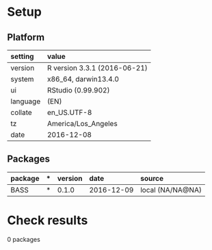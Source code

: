 # Setup

## Platform

|setting  |value                        |
|:--------|:----------------------------|
|version  |R version 3.3.1 (2016-06-21) |
|system   |x86_64, darwin13.4.0         |
|ui       |RStudio (0.99.902)           |
|language |(EN)                         |
|collate  |en_US.UTF-8                  |
|tz       |America/Los_Angeles          |
|date     |2016-12-08                   |

## Packages

|package |*  |version |date       |source           |
|:-------|:--|:-------|:----------|:----------------|
|BASS    |*  |0.1.0   |2016-12-09 |local (NA/NA@NA) |

# Check results
0 packages


